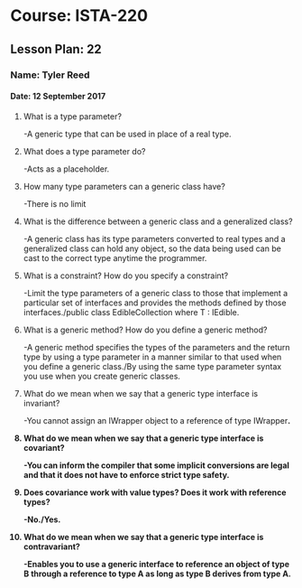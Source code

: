 # Course: ISTA-220
## Lesson Plan: 22
### Name: Tyler Reed
#### Date: 12 September 2017

1. What is a type parameter?

	-A generic type that can be used in place of a real type.
1. What does a type parameter do?

	-Acts as a placeholder.
1. How many type parameters can a generic class have?

	-There is no limit
1. What is the difference between a generic class and a generalized class?

	-A generic class has its type parameters converted to real types and a generalized class can hold any object, so the data being used can be cast to the correct type anytime the programmer.
1. What is a constraint? How do you specify a constraint?

	-Limit the type parameters of a generic class to those that implement a particular set of interfaces and provides the methods defined by those interfaces./public class EdibleCollection<T> where T : IEdible.
1. What is a generic method? How do you define a generic method?

	-A generic method specifies the types of the parameters and the return type by using a type parameter in a manner similar to that used when you define a generic class./By using the same type parameter syntax you use when you create generic classes.
1. What do we mean when we say that a generic type interface is invariant?

	-You cannot assign an IWrapper<A> object to a reference of type IWrapper<B>.
1. What do we mean when we say that a generic type interface is covariant?

	-You can inform the compiler that some implicit conversions are legal and that it does not have to enforce strict type safety. 
1. Does covariance work with value types? Does it work with reference types?

	-No./Yes.
1. What do we mean when we say that a generic type interface is contravariant?

	-Enables you to use a generic interface to reference an object of type B through a reference to type A as long as type B derives from type A.
